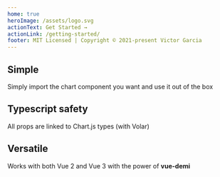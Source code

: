 ```yaml
---
home: true
heroImage: /assets/logo.svg
actionText: Get Started →
actionLink: /getting-started/
footer: MIT Licensed | Copyright © 2021-present Victor Garcia
---
```


<div class="features">
  <div class="feature">
    <h2>Simple</h2>
    <p>Simply import the chart component you want and use it out of the box</p> 
  </div>
  <div class="feature">
    <h2>Typescript safety</h2>
    <p>All props are linked to Chart.js types (with Volar)</p>
  </div>
  <div class="feature">
    <h2>Versatile</h2>
    <p>Works with both Vue 2 and Vue 3 with the power of <b>vue-demi</b></p>
  </div>
  
</div>

